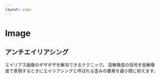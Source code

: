 ```yaml
---
layout: page
---
```


# Image

## アンチエイリアシング

エイリアス画像のギザギザを解消できるテクニック。
高解像度の信号を低解像度で表現するときにエイリアシングと呼ばれる歪みの要素を最小限に抑えます。

